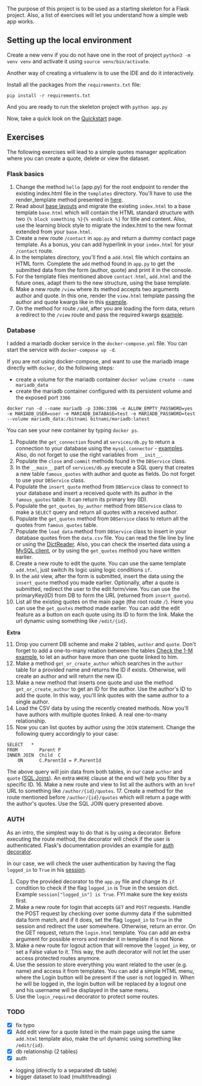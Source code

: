 The purpose of this project is to be used as a starting skeleton for a Flask project.
Also, a list of exercises will let you understand how a simple web app works.

## Setting up the local environment
Create a new venv if you do not have one in the root of project `python3 -m venv venv` and activate it using `source venv/bin/activate`.

Another way of creating a virtualenv is to use the IDE and do it interactively.

Install all the packages from the `requirements.txt` file:
```commandline
pip install -r requirements.txt
```
And you are ready to run the skeleton project with `python app.py`

Now, take a quick look on the [Quickstart](https://flask.palletsprojects.com/en/2.1.x/quickstart/) page.

## Exercises
The following exercises will lead to a simple quotes manager application where you can create a quote, delete or view the dataset.

###  Flask basics

1. Change the method `hello` (app.py) for the root endpoint to render the existing index.html file in the `templates` directory. You'll have to use the render_template method presented in [here](https://flask.palletsprojects.com/en/2.1.x/quickstart/?highlight=render_template#rendering-templates). 
2. Read about [base layouts](https://flask.palletsprojects.com/en/2.1.x/tutorial/templates/#the-base-layout) and migrate the existing `index.html` to a base template `base.html` which will contain the HTML standard structure with two `{% block something %}{% endblock %}` for title and content. Also, use the learning block style to migrate the index.html to the new format extended from your `base.html`.
3. Create a new route `/contact` in `app.py` and return a dummy contact page template. As a bonus, you can add hyperlink in your `index.html` for your `/contact` route.
4. In the templates directory, you'll find a `add.html` file which contains an HTML form. Complete the `add` method found in `app.py` to get the submitted data from the form (author, quote) and print it in the console.
5. For the template files mentioned above `contact.html`, `add.html` and the future ones, adapt them to the new structure, using the base template.
6. Make a new route `/view` where its method accepts two arguments author and quote. In this one, render the `view.html` template passing the author and quote kwargs like in this [example](https://flask.palletsprojects.com/en/2.1.x/quickstart/#rendering-templates).
7. On the method for route `/add`, after you are loading the form data, return a redirect to the `/view` route and pass the required kwargs [example](https://flask.palletsprojects.com/en/2.1.x/quickstart/#rendering-templates).

### Database

I added a mariadb docker service in the `docker-compose.yml` file. You can start the service with `docker-compose up -d`.

If you are not using docker-compose, and want to use the mariadb image directly with `docker`, do the following steps:
- create a volume for the mariadb container `docker volume create --name mariadb_data`
- create the mariadb container configured with its persistent volume and the exposed port `3306`
```commandline
docker run -d --name mariadb -p 3306:3306 -e ALLOW_EMPTY_PASSWORD=yes -e MARIADB_USER=user -e MARIADB_DATABASE=test -e MARIADB_PASSWORD=test --volume mariadb_data:/bitnami bitnami/mariadb:latest
```
You can see your new container by typing `docker ps`.

1. Populate the `get_connection` found at `services/db.py` to return a connection to your database using the `mysql.connector` - [examples](https://dev.mysql.com/doc/connector-python/en/connector-python-example-connecting.html). Also, do not forget to use the right variables from `__init__`.
2. Populate the `close` and `commit` methods found in the `DBService` class.
3. In the `__main__` part of `services/db.py` execute a SQL query that creates a new table `famous_quotes` with author and quote as fields. Do not forget to use your `DBService` class.
4. Populate the `insert_quote` method from `DBService` class to connect to your database and insert a received quote with its author in the `famous_quotes` table. It can return its primary key (ID).
5. Populate the `get_quotes_by_author` method from `DBService` class to make a `SELECT` query and return all quotes with a received author.
6. Populate the `get_quotes`  method from `DBService` class to return all the quotes from `famous_quotes` table.
7. Populate the `load_data`  method from `DBService` class to insert in your database quotes from the `data.csv` file. You can read the file line by line or using the [DictReader](https://docs.python.org/3/library/csv.html#csv.DictReader). Also, you can check the inserted data using a [MySQL client](https://ubiq.co/database-blog/top-5-mysql-gui-tools-free-paid/), or by using the `get_quotes` method you have written earlier.
8. Create a new route to edit the quote. You can use the same template `add.html`, just switch its logic using logic conditions `if`.
9. In the `add` view, after the form is submitted, insert the data using the `insert_quote` method you made earlier. Optionally, after a quote is submitted, redirect the user to the edit form/view. You can use the primaryKey(ID) from DB to form the URL (returned from `insert_quote`). 
10. List all the existing quotes on the main page (the root route `/`). Here you can use the `get_quotes` method made earlier. You can add the edit feature as a button on each quote using its ID to form the link. Make the url dynamic using something like `/edit/{id}`.

**Extra**

11. Drop you current DB scheme and make 2 tables, `author` and `quote`. Don't forget to add a one-to-many relation between the tables [Check the 1-M example](https://www.tech-recipes.com/database/one-to-one-one-to-many-table-relationships-in-sql-server/), to let an author have more than one quote linked to him.
12. Make a method `get_or_create_author` which searches in the `author` table for a provided name and returns the ID if exists. Otherwise, will create an author and will return the new ID.
13. Make a new method that inserts one quote and use the method `get_or_create_author` to get an ID for the author. Use the author's ID to add the quote. In this way, you'll link quotes with the same author to a single author. 
14. Load the CSV data by using the recently created methods. Now you'll have authors with multiple quotes linked. A real one-to-many relationship. 
15. Now you can list quotes by author using the `JOIN` statement. Change the following query accordingly to your case: 
```commandline
SELECT   *
FROM        Parent P
INNER JOIN  Child  C
    ON      C.ParentId = P.ParentId
```
The above query will join data from both tables, in our case `author` and `quote` ([SQL Joins](https://www.w3schools.com/sql/sql_join.asp)). An extra `WHERE` clause at the end will help you filter by a specific ID.
16. Make a new route and view to list all the authors with an `href` URL to something like `/author/{id}/quotes`.
17. Create a method for the route mentioned before `/author/{id}/quotes` which will return a page with the author's quotes. Use the SQL JOIN query presented above.

### AUTH

As an intro, the simplest way to do that is by using a decorator. Before executing the route method, the decorator will check if the user is authenticated.
Flask's documentation provides an example for [auth decorator](https://flask.palletsprojects.com/en/2.1.x/patterns/viewdecorators/).

In our case, we will check the user authentication by having the flag `logged_in` to `True` in his [session](https://flask.palletsprojects.com/en/2.1.x/api/#flask.session).
1. Copy the provided decorator to the `app.py` file and change its `if` condition to check if the flag `logged_in` is True in the session dict. Example `session["logged_in"] is True`. FYI make sure the key exists first.
2. Make a new route for login that accepts `GET` and `POST` requests. Handle the POST request by checking over some dummy data if the submitted data form match, and if it does, set the flag `logged_in` to `True` in the session and redirect the user somewhere. Otherwise, return an error. On the GET request, return the `login.html` template. You can add an extra argument for possible errors and render it in template if is not None.
3. Make a new route for logout action that will remove the `logged_in` key, or set a False value to it. This way, the auth decorator will not let the user access protected routes anymore.
4. Use the session to store everything you want related to the user (e.g. name) and access it from templates. You can add a simple HTML menu, where the Login button will be present if the user is not logged in. When he will be logged in, the login button will be replaced by a logout one and his username will be displayed in the same menu.
5. Use the `login_required` decorator to protect some routes.

### TODO
- [x] fix typo
- [x] Add edit view for a quote listed in the main page using the same `add.html` template also, make the url dynamic using something like `/edit/{id}`.
- [x] db relationship (2 tables)
- [x] auth
- logging (directly to a separated db table)
- bigger dataset to load (multithreading)
